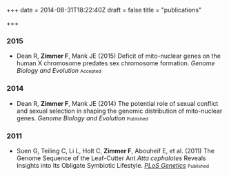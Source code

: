 +++
date = 2014-08-31T18:22:40Z
draft = false
title = "publications"

+++
### 2015

* Dean R, **Zimmer F**, Mank JE (2015) Deficit of mito-nuclear genes on the human X chromosome predates sex chromosome formation. *Genome Biology and Evolution* <span class="label label-success" style="font-size: 8pt;">Accepted</span>

### 2014

* Dean R, **Zimmer F**, Mank JE (2014) The potential role of sexual conflict and sexual selection in shaping the genomic distribution of mito-nuclear genes. *Genome Biology and Evolution* <span class="label label-success" style="font-size: 8pt;">Published</span>

### 2011

* Suen G, Teiling C, Li L, Holt C, **Zimmer F**, Abouheif E, et al. (2011) The Genome Sequence of the Leaf-Cutter Ant *Atta cephalotes* Reveals Insights into Its Obligate Symbiotic Lifestyle.  <a href="http://www.plosgenetics.org/article/info%3Adoi%2F10.1371%2Fjournal.pgen.1002007">*PLoS Genetics*</a> <span class="label label-success" style="font-size: 8pt;">Published</span>
